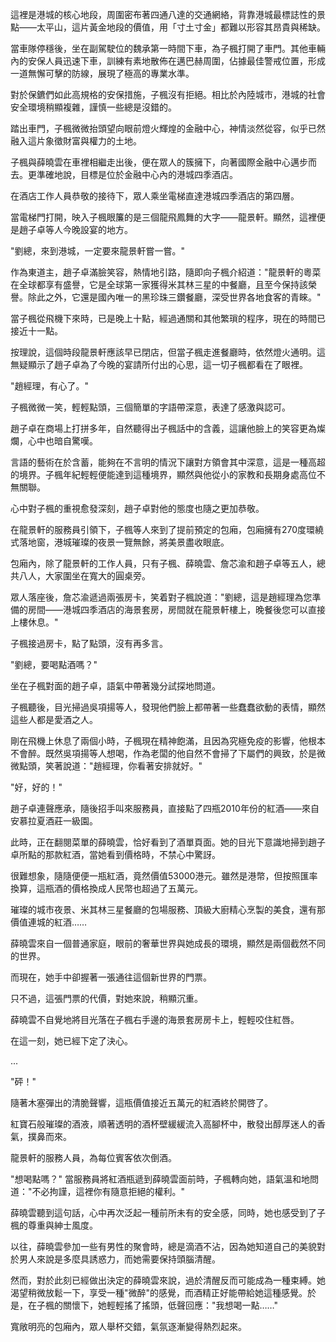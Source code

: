 這裡是港城的核心地段，周圍密布著四通八達的交通網絡，背靠港城最標誌性的景點——太平山，這片黃金地段的價值，用「寸土寸金」都難以形容其昂貴與稀缺。  

當車隊停穩後，坐在副駕駛位的魏承第一時間下車，為子楓打開了車門。其他車輛內的安保人員迅速下車，訓練有素地散佈在邁巴赫周圍，佔據最佳警戒位置，形成一道無懈可擊的防線，展現了極高的專業水準。  

對於保鑣們如此高規格的安保措施，子楓沒有拒絕。相比於內陸城市，港城的社會安全環境稍顯複雜，謹慎一些總是沒錯的。  

踏出車門，子楓微微抬頭望向眼前燈火輝煌的金融中心，神情淡然從容，似乎已然融入這片象徵財富與權力的土地。

子楓與薛曉雲在車裡相繼走出後，便在眾人的簇擁下，向著國際金融中心邁步而去。更準確地說，目標是位於金融中心內的港城四季酒店。  

在酒店工作人員恭敬的接待下，眾人乘坐電梯直達港城四季酒店的第四層。  

當電梯門打開，映入子楓眼簾的是三個龍飛鳳舞的大字——龍景軒。顯然，這裡便是趙子卓等人今晚設宴的地方。  

"劉總，來到港城，一定要來龍景軒嘗一嘗。"  

作為東道主，趙子卓滿臉笑容，熱情地引路，隨即向子楓介紹道："龍景軒的粵菜在全球都享有盛譽，它是全球第一家獲得米其林三星的中餐廳，且至今保持該榮譽。除此之外，它還是國內唯一的黑珍珠三鑽餐廳，深受世界各地食客的青睞。"  

當子楓從飛機下來時，已是晚上十點，經過通關和其他繁瑣的程序，現在的時間已接近十一點。  

按理說，這個時段龍景軒應該早已閉店，但當子楓走進餐廳時，依然燈火通明。這無疑顯示了趙子卓為了今晚的宴請所付出的心思，這一切子楓都看在了眼裡。

"趙經理，有心了。"  

子楓微微一笑，輕輕點頭，三個簡單的字語帶深意，表達了感激與認可。  

趙子卓在商場上打拼多年，自然聽得出子楓話中的含義，這讓他臉上的笑容更為燦爛，心中也暗自驚嘆。  

言語的藝術在於含蓄，能夠在不言明的情況下讓對方領會其中深意，這是一種高超的境界。子楓年紀輕輕便能達到這種境界，顯然與他從小的家教和長期身處高位不無關聯。  

心中對子楓的重視愈發深刻，趙子卓對他的態度也隨之更加恭敬。  

在龍景軒的服務員引領下，子楓等人來到了提前預定的包廂，包廂擁有270度環繞式落地窗，港城璀璨的夜景一覽無餘，將美景盡收眼底。  

包廂內，除了龍景軒的工作人員，只有子楓、薛曉雲、詹芯渝和趙子卓等五人，總共八人，大家圍坐在寬大的圓桌旁。  

眾人落座後，詹芯渝遞過兩張房卡，笑着對子楓說道："劉總，這是趙經理為您準備的房間——港城四季酒店的海景套房，房間就在龍景軒樓上，晚餐後您可以直接上樓休息。"  

子楓接過房卡，點了點頭，沒有再多言。

"劉總，要喝點酒嗎？"  

坐在子楓對面的趙子卓，語氣中帶著幾分試探地問道。  

子楓聽後，目光掃過吳項揚等人，發現他們臉上都帶著一些蠢蠢欲動的表情，顯然這些人都是愛酒之人。  

剛在飛機上休息了兩個小時，子楓現在精神飽滿，且因為究極免疫的影響，他根本不會醉。既然吳項揚等人想喝，作為老闆的他自然不會掃了下屬們的興致，於是微微點頭，笑著說道："趙經理，你看著安排就好。"  

"好，好的！"  

趙子卓連聲應承，隨後招手叫來服務員，直接點了四瓶2010年份的紅酒——來自安慕拉夏酒莊一級園。  

此時，正在翻閱菜單的薛曉雲，恰好看到了酒單頁面。她的目光下意識地掃到趙子卓所點的那款紅酒，當她看到價格時，不禁心中驚訝。  

很難想象，隨隨便便一瓶紅酒，竟然價值53000港元。雖然是港幣，但按照匯率換算，這瓶酒的價格換成人民幣也超過了五萬元。  

璀璨的城市夜景、米其林三星餐廳的包場服務、頂級大廚精心烹製的美食，還有那價值連城的紅酒……  

薛曉雲來自一個普通家庭，眼前的奢華世界與她成長的環境，顯然是兩個截然不同的世界。  

而現在，她手中卻握著一張通往這個新世界的門票。  

只不過，這張門票的代價，對她來說，稍顯沉重。  

薛曉雲不自覺地將目光落在子楓右手邊的海景套房房卡上，輕輕咬住紅唇。  

在這一刻，她已經下定了決心。  

...

"砰！"

隨著木塞彈出的清脆聲響，這瓶價值接近五萬元的紅酒終於開啓了。

紅寶石般璀璨的酒液，順著透明的酒杯壁緩緩流入高腳杯中，散發出醇厚迷人的香氣，撲鼻而來。

龍景軒的服務人員，為每位賓客依次倒酒。

"想喝點嗎？" 當服務員將紅酒瓶遞到薛曉雲面前時，子楓轉向她，語氣溫和地問道："不必拘謹，這裡你有隨意拒絕的權利。"

薛曉雲聽到這句話，心中再次泛起一種前所未有的安全感，同時，她也感受到了子楓的尊重與紳士風度。

以往，薛曉雲參加一些有男性的聚會時，總是滴酒不沾，因為她知道自己的美貌對於男人來說是多麼具誘惑力，而她需要保持頭腦清醒。

然而，對於此刻已經做出決定的薛曉雲來說，過於清醒反而可能成為一種束縛。她渴望稍微放鬆一下，享受一種"微醉"的感覺，而酒精正好能帶給她這種感覺。於是，在子楓的關懷下，她輕輕搖了搖頭，低聲回應："我想喝一點……"

寬敞明亮的包廂內，眾人舉杯交錯，氣氛逐漸變得熱烈起來。

